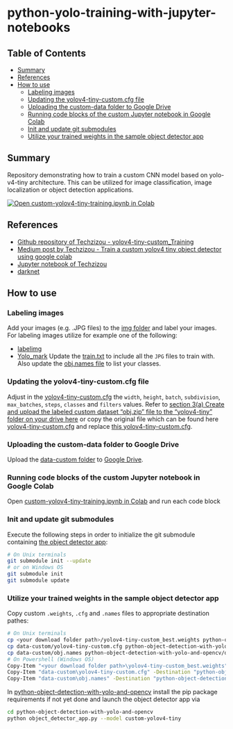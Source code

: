 # python-yolo-training-with-jupyter-notebooks

## Table of Contents

+ [Summary](#summary)
+ [References](#references)
+ [How to use](#how-to-use)
  + [Labeling images](#labeling-images)
  + [Updating the yolov4-tiny-custom.cfg file](#updating-the-yolov4-tiny-customcfg-file)
  + [Uploading the custom-data folder to Google Drive](#uploading-the-custom-data-folder-to-google-drive)
  + [Running code blocks of the custom Jupyter notebook in Google Colab](#running-code-blocks-of-the-custom-jupyter-notebook-in-google-colab)
  + [Init and update git submodules](#init-and-update-git-submodules) 
  + [Utilize your trained weights in the sample object detector app](#utilize-your-trained-weights-in-the-sample-object-detector-app)

## Summary

Repository demonstrating how to train a custom CNN model based on yolo-v4-tiny architecture. This can be utilized for image classification, image localization or object detection applications.

[![Open custom-yolov4-tiny-training.ipynb in Colab](https://colab.research.google.com/assets/colab-badge.svg)](https://colab.research.google.com/github/MGTheTrain/python-yolo-training-with-jupyter-notebooks/blob/main/notebooks/custom-yolov4-tiny-training.ipynb)

## References

- [Github repository of Techzizou - yolov4-tiny-custom_Training](https://github.com/techzizou/yolov4-tiny-custom_Training/tree/main)
- [Medium post by Techzizou - Train a custom yolov4 tiny object detector using google colab](https://medium.com/analytics-vidhya/train-a-custom-yolov4-tiny-object-detector-using-google-colab-b58be08c9593)
- [Jupyter notebook of Techzizou](https://colab.research.google.com/drive/1hQO4nOoD6RDxdbz3C1YSiifTsyZjZpYm?usp=sharing#scrollTo=afZcMjuiLEUi)
- [darknet](https://github.com/AlexeyAB/darknet)

## How to use

### Labeling images
Add your images (e.g. .JPG files) to the [img folder](data-custom/img) and label your images. For labeling images utilize for example one of the following:
- [labelimg](https://github.com/tzutalin/labelImg#labelimg)
- [Yolo_mark](https://github.com/AlexeyAB/Yolo_mark)
Update the [train.txt](data-custom/train.txt) to include all the `JPG` files to train with. Also update the [obj.names file](data-custom/obj.names) to list your classes.

### Updating the yolov4-tiny-custom.cfg file
 Adjust in the [yolov4-tiny-custom.cfg](data-custom/yolov4-tiny-custom.cfg) the `width`, `height`, `batch`, `subdivision`, `max_batches`, `steps`, `classes` and `filters` values. Refer to [section 3(a) Create and upload the labeled custom dataset “obj.zip” file to the “yolov4-tiny” folder on your drive here](https://medium.com/analytics-vidhya/train-a-custom-yolov4-tiny-object-detector-using-google-colab-b58be08c9593) or copy the original file which can be found here [yolov4-tiny-custom.cfg](https://github.com/AlexeyAB/darknet/blob/master/cfg/yolov4-tiny-custom.cfg) and replace [this yolov4-tiny-custom.cfg](data-custom/yolov4-tiny-custom.cfg).

### Uploading the custom-data folder to Google Drive
Upload the [data-custom folder](data-custom) to [Google Drive](https://www.google.com/intl/de/drive/).

### Running code blocks of the custom Jupyter notebook in Google Colab
Open [custom-yolov4-tiny-training.ipynb in Colab](https://colab.research.google.com/github/MGTheTrain/python-yolo-training-with-jupyter-notebooks/blob/main/notebooks/custom-yolov4-tiny-training.ipynb) and run each code block


### Init and update git submodules

Execute the following steps in order to initialize the git submodule containing [the object detector app](https://github.com/MGTheTrain/python-object-detection-with-yolo-and-opencv/tree/main/object_detector_app.py):

```sh
# On Unix terminals
git submodule init --update
# or on Windows OS
git submodule init
git submodule update
```

### Utilize your trained weights in the sample object detector app

Copy custom `.weights`, `.cfg` and `.names` files to appropriate destination pathes:

```sh
# On Unix terminals
cp <your download folder path>/yolov4-tiny-custom_best.weights python-object-detection-with-yolo-and-opencv/weights
cp data-custom/yolov4-tiny-custom.cfg python-object-detection-with-yolo-and-opencv/cfg
cp data-custom/obj.names python-object-detection-with-yolo-and-opencv/object-names
# On Powershell (Windows OS)
Copy-Item "<your download folder path>\yolov4-tiny-custom_best.weights" -Destination "python-object-detection-with-yolo-and-opencv\weights"
Copy-Item "data-custom\yolov4-tiny-custom.cfg" -Destination "python-object-detection-with-yolo-and-opencv\cfg"
Copy-Item "data-custom\obj.names" -Destination "python-object-detection-with-yolo-and-opencv\object-names"
```

In [python-object-detection-with-yolo-and-opencv](https://github.com/MGTheTrain/python-object-detection-with-yolo-and-opencv/tree/main/) install the pip package requirements if not yet done and launch the object detector app via 

```sh
cd python-object-detection-with-yolo-and-opencv
python object_detector_app.py --model custom-yolov4-tiny
```
